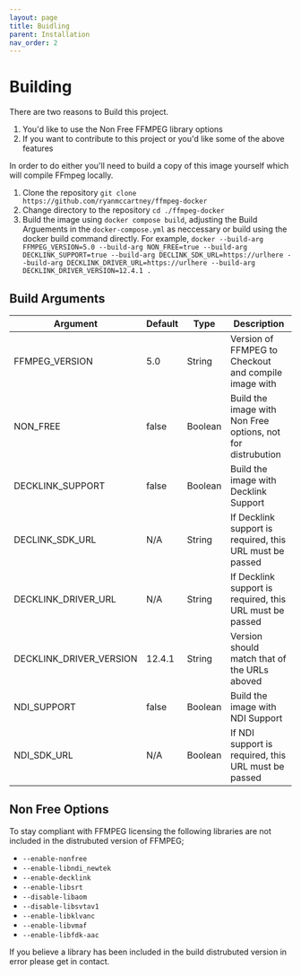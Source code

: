 ```yaml
---
layout: page
title: Buidling
parent: Installation
nav_order: 2
---
```


# Building

There are two reasons to Build this project.

1. You'd like to use the Non Free FFMPEG library options
2. If you want to contribute to this project or you'd like some of the above features

In order to do either you'll need to build a copy of this image yourself which will compile FFmpeg locally.

1. Clone the repository `git clone https://github.com/ryanmccartney/ffmpeg-docker`
2. Change directory to the repository `cd ./ffmpeg-docker`
3. Build the image using `docker compose build`, adjusting the Build Arguements in the `docker-compose.yml` as neccessary or build using the docker build command directly. For example, `docker --build-arg FFMPEG_VERSION=5.0 --build-arg NON_FREE=true --build-arg DECKLINK_SUPPORT=true --build-arg DECLINK_SDK_URL=https://urlhere --build-arg DECKLINK_DRIVER_URL=https://urlhere --build-arg DECKLINK_DRIVER_VERSION=12.4.1 .`

## Build Arguments

| Argument                | Default | Type    | Description                                                 |
| ----------------------- | ------- | ------- | ----------------------------------------------------------- |
| FFMPEG_VERSION          | 5.0     | String  | Version of FFMPEG to Checkout and compile image with        |
| NON_FREE                | false   | Boolean | Build the image with Non Free options, not for distrubution |
| DECKLINK_SUPPORT        | false   | Boolean | Build the image with Decklink Support                       |
| DECLINK_SDK_URL         | N/A     | String  | If Decklink support is required, this URL must be passed    |
| DECKLINK_DRIVER_URL     | N/A     | String  | If Decklink support is required, this URL must be passed    |
| DECKLINK_DRIVER_VERSION | 12.4.1  | String  | Version should match that of the URLs aboved                |
| NDI_SUPPORT             | false   | Boolean | Build the image with NDI Support                            |
| NDI_SDK_URL             | N/A     | Boolean | If NDI support is required, this URL must be passed         |

## Non Free Options

To stay compliant with FFMPEG licensing the following libraries are not included in the distrubuted version of FFMPEG;

-   `--enable-nonfree`
-   `--enable-libndi_newtek`
-   `--enable-decklink`
-   `--enable-libsrt`
-   `--disable-libaom`
-   `--disable-libsvtav1`
-   `--enable-libklvanc`
-   `--enable-libvmaf`
-   `--enable-libfdk-aac`

If you believe a library has been included in the build distrubuted version in error please get in contact.
